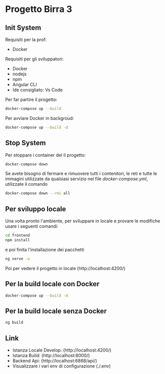 # Progetto Birra 3

## Init System

Requisiti per la prof:

- Docker

Requisiti per gli sviluppatori:

- Docker
- nodejs
- npm
- Angular CLI
- Ide consigliato: Vs Code

Per far partire il progetto:

```bash
docker-compose up --build
```

Per avviare Docker in backgroud:

```bash
docker-compose up --build -d
```

## Stop System

Per stoppare i container del il progetto:

```bash
docker-compose down
```

Se avete bisogno di fermare e rimuovere tutti i contenitori, le reti e tutte le immagini utilizzate da qualsiasi servizio nel file <em>docker-compose.yml</em>, utilizzate il comando

```bash
docker-compose down --rmi all
```

## Per sviluppo locale

Una volta pronto l'ambiente, per sviluppare in locale e provare le modifiche usare i seguenti comandi:

```bash
cd frontend
npm install
```

e poi finita l'installazione dei pacchetti

```bash
ng serve -o
```

Poi per vedere il progetto in locale (http://localhost:4200/)

## Per la build locale con Docker

```bash
docker-compose up --build -d
```

## Per la build locale senza Docker

```bash
ng build
```

## Link

- Istanza Locale Develop: (http://localhost:4200/)
- Istanza Build: (http://localhost:8000/)
- Backend Api: (http://localhost:6868/api/)
- Visualizzare i vari env di configurazione (./.env)
